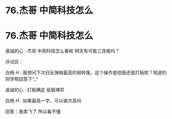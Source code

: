 # 76.杰哥 中简科技怎么

# 76.杰哥 中简科技怎么

虔诚的心 : 杰哥 中简科技怎么看呢 明天有可能三连板吗？

评论区：

白杨 H : 我想问下次日反弹做最高的弱转强，这个操作是低吸还是打板呢？知道的同学帮回答下^_^

虔诚的心 : 打板确定 低吸博弈

白杨 H : 如果最高一字，可以做次高吗

回答：我卖飞了 所以看不懂